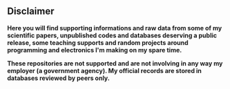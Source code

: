 ## Disclaimer

**Here you will find supporting informations and raw data from some of my scientific papers, unpublished codes and databases deserving a public release, some teaching supports and random projects around programming and electronics I'm making on my spare time.**

**These repositories are not supported and are not involving in any way my employer (a government agency). My official records are stored in databases reviewed by peers only.**